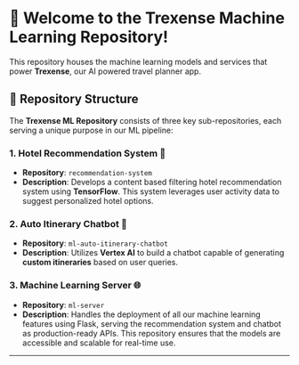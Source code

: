 # 🚀 Welcome to the **Trexense Machine Learning Repository**!

This repository houses the machine learning models and services that power **Trexense**, our AI powered travel planner app.

## 📂 Repository Structure

The **Trexense ML Repository** consists of three key sub-repositories, each serving a unique purpose in our ML pipeline:

### 1. **Hotel Recommendation System** 🔮

- **Repository**: `recommendation-system`
- **Description**: Develops a content based filtering hotel recommendation system using **TensorFlow**. This system leverages user activity data to suggest personalized hotel options.

### 2. **Auto Itinerary Chatbot** 🤖

- **Repository**: `ml-auto-itinerary-chatbot`
- **Description**: Utilizes **Vertex AI** to build a chatbot capable of generating **custom itineraries** based on user queries.

### 3. **Machine Learning Server** 🌐

- **Repository**: `ml-server`
- **Description**: Handles the deployment of all our machine learning features using Flask, serving the recommendation system and chatbot as production-ready APIs. This repository ensures that the models are accessible and scalable for real-time use.

---
